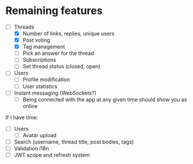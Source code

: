 # Remaining features

- [ ] Threads
  - [x] Number of links, replies, unique users
  - [x] Post voting
  - [x] Tag management
  - [ ] Pick an answer for the thread
  - [ ] Subscriptions
  - [ ] Set thread status (closed, open)
- [ ] Users
  - [ ] Profile modification
  - [ ] User statistics
- [ ] Instant messaging (WebSockets?)
  - [ ] Being connected with the app at any given time should show you as online

If I have time:

- [ ] Users
  - [ ] Avatar upload
- [ ] Search (username, thread title, post bodies, tags)
- [ ] Validation i18n
- [ ] JWT scope and refresh system